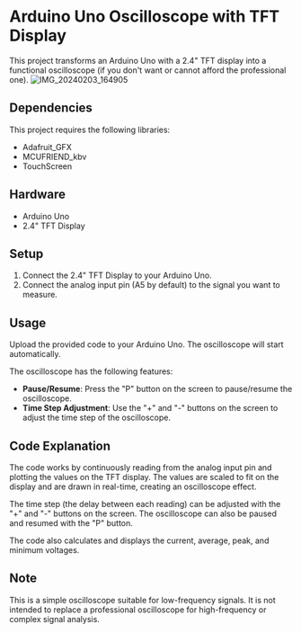 # Arduino Uno Oscilloscope with TFT Display

This project transforms an Arduino Uno with a 2.4" TFT display into a functional oscilloscope (if you don't want or cannot afford the professional one).
![IMG_20240203_164905](https://github.com/Delinester/Arduino-Uno-Oscilloscope/assets/86584693/94951759-4f74-4faf-bf87-bb36bf9c1c20)


## Dependencies

This project requires the following libraries:

- Adafruit_GFX
- MCUFRIEND_kbv
- TouchScreen

## Hardware

- Arduino Uno
- 2.4" TFT Display

## Setup

1. Connect the 2.4" TFT Display to your Arduino Uno.
2. Connect the analog input pin (A5 by default) to the signal you want to measure.

## Usage

Upload the provided code to your Arduino Uno. The oscilloscope will start automatically.

The oscilloscope has the following features:

- **Pause/Resume**: Press the "P" button on the screen to pause/resume the oscilloscope.
- **Time Step Adjustment**: Use the "+" and "-" buttons on the screen to adjust the time step of the oscilloscope.

## Code Explanation

The code works by continuously reading from the analog input pin and plotting the values on the TFT display. The values are scaled to fit on the display and are drawn in real-time, creating an oscilloscope effect.

The time step (the delay between each reading) can be adjusted with the "+" and "-" buttons on the screen. The oscilloscope can also be paused and resumed with the "P" button.

The code also calculates and displays the current, average, peak, and minimum voltages.

## Note

This is a simple oscilloscope suitable for low-frequency signals. It is not intended to replace a professional oscilloscope for high-frequency or complex signal analysis.
